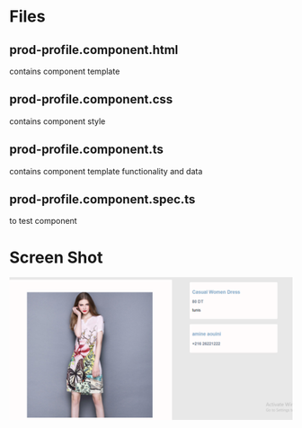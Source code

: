 # Files

## prod-profile.component.html

contains component template

## prod-profile.component.css

contains component style

## prod-profile.component.ts

contains component template functionality and data

## prod-profile.component.spec.ts

to test component

# Screen Shot

![alt text](./prod-profile.component.screenshot.PNG)